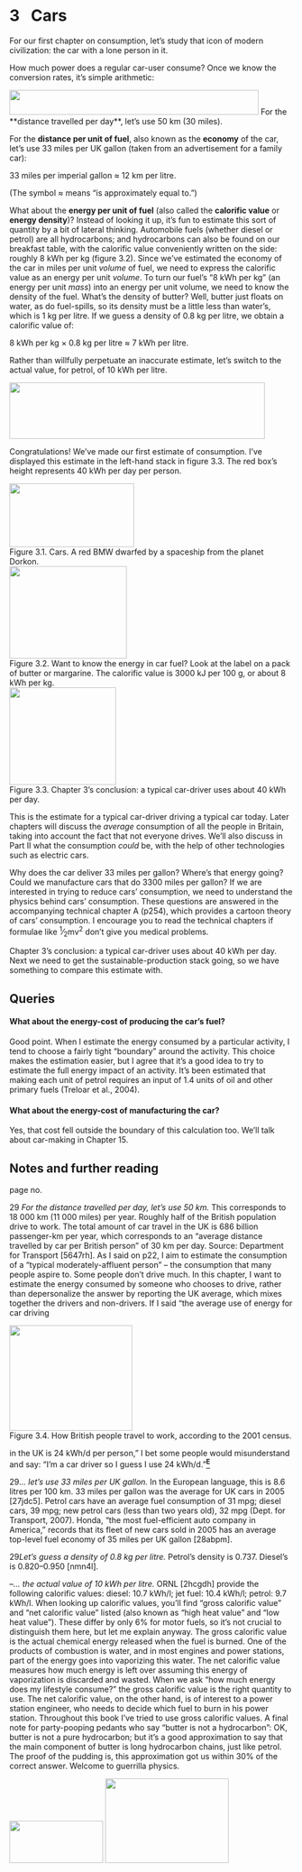 # 3   Cars

For our first chapter on consumption, let’s study that icon of modern civilization: the car with a lone person in it.

How much power does a regular car-user consume? Once we know the conversion rates, it’s simple arithmetic:

<img src="figure12.png" width="442" height="44" />
For the **distance travelled per day**, let’s use 50 km (30 miles).

For the **distance per unit of fuel**, also known as the **economy** of the car, let’s use 33 miles per UK gallon (taken from an advertisement for a family car):

33 miles per imperial gallon <span class="cong">≈</span> 12 km per litre.

(The symbol <span class="cong">≈</span> means “is approximately equal to.”)

What about the **energy per unit of fuel** (also called the **calorific value** or **energy density**)? Instead of looking it up, it’s fun to estimate this sort of quantity by a bit of lateral thinking. Automobile fuels (whether diesel or petrol) are all hydrocarbons; and hydrocarbons can also be found on our breakfast table, with the calorific value conveniently written on the side: roughly 8 kWh per kg (figure 3.2). Since we’ve estimated the economy of the car in miles per unit *volume* of fuel, we need to express the calorific value as an energy per unit *volume*. To turn our fuel’s “8 kWh per kg” (an energy per unit *mass*) into an energy per unit volume, we need to know the density of the fuel. What’s the density of butter? Well, butter just floats on water, as do fuel-spills, so its density must be a little less than water’s, which is 1 kg per litre. If we guess a density of 0.8 kg per litre, we obtain a calorific value of:

8 kWh per kg × 0.8 kg per litre <span class="cong">≈</span> 7 kWh per litre.

Rather than willfully perpetuate an inaccurate estimate, let’s switch to the actual value, for petrol, of 10 kWh per litre.

<img src="figure16.png" width="453" height="100" />

Congratulations! We’ve made our first estimate of consumption. I’ve displayed this estimate in the left-hand stack in figure 3.3. The red box’s height represents 40 kWh per day per person.

<img src="figure19.png" width="221" height="113" />
<div class='caption'><span class="figurenumber">Figure 3.1.</span> Cars. A red BMW dwarfed by a spaceship from the planet Dorkon.</div>

<img src="figure20.png" width="208" height="164" />
<div class='caption'><span class="figurenumber">Figure 3.2.</span> Want to know the energy in car fuel? Look at the label on a pack of butter or margarine. The calorific value is 3000 kJ per 100 g, or about 8 kWh per kg.</div>

<img src="figure21.png" width="189" height="173" />
<div class='caption'><span class="figurenumber">Figure 3.3.</span> Chapter 3’s conclusion: a typical car-driver uses about 40 kWh per day.</div>

This is the estimate for a typical car-driver driving a typical car today. Later chapters will discuss the *average* consumption of all the people in Britain, taking into account the fact that not everyone drives. We’ll also discuss in Part II what the consumption *could* be, with the help of other technologies such as electric cars.

Why does the car deliver 33 miles per gallon? Where’s that energy going? Could we manufacture cars that do 3300 miles per gallon? If we are interested in trying to reduce cars’ consumption, we need to understand the physics behind cars’ consumption. These questions are answered in the accompanying technical chapter A (p254), which provides a cartoon theory of cars’ consumption. I encourage you to read the technical chapters if formulae like <sup>1</sup>⁄<sub>2</sub>mv<sup>2</sup> don’t give you medical problems.

Chapter 3’s conclusion: a typical car-driver uses about 40 kWh per day. Next we need to get the sustainable-production stack going, so we have something to compare this estimate with.

## Queries

#### What about the energy-cost of <span class="fontstyle-normal">producing</span> the car’s fuel?

Good point. When I estimate the energy consumed by a particular activity, I tend to choose a fairly tight “boundary” around the activity. This choice makes the estimation easier, but I agree that it’s a good idea to try to estimate the full energy impact of an activity. It’s been estimated that making each unit of petrol requires an input of 1.4 units of oil and other primary fuels (Treloar et al., 2004).

#### What about the energy-cost of manufacturing the car?

Yes, that cost fell outside the boundary of this calculation too. We’ll talk about car-making in Chapter 15.

## Notes and further reading

page no.

<span class="mark">29</span> *For the distance travelled per day, let’s use 50 km.* This corresponds to 18 000 km (11 000 miles) per year. Roughly half of the British population drive to work. The total amount of car travel in the UK is 686 billion passenger-km per year, which corresponds to an “average distance travelled by car per British person” of 30 km per day. Source: Department for Transport \[<span class="tinylink">5647rh</span>\]. As I said on p22, I aim to estimate the consumption of a “typical moderately-affluent person” – the consumption that many people aspire to. Some people don’t drive much. In this chapter, I want to estimate the energy consumed by someone who chooses to drive, rather than depersonalize the answer by reporting the UK average, which mixes together the drivers and non-drivers. If I said “the average use of energy for car driving

<img src="figure22.png" width="218" height="187" />
<div class='caption'><span class="figurenumber">Figure 3.4.</span> How British people travel to work, according to the 2001 census.</div>

in the UK is 24 kWh/d per person,” I bet some people would misunderstand and say: “I’m a car driver so I guess I use 24 kWh/d.”[<sup>**E**</sup>](http://www.withouthotair.com/Errata.html#31)

<span class="mark">29</span>*... let’s use 33 miles per UK gallon.* In the European language, this is 8.6 litres per 100 km. 33 miles per gallon was the average for UK cars in 2005 \[<span class="tinylink">27jdc5</span>\]. Petrol cars have an average fuel consumption of 31 mpg; diesel cars, 39 mpg; new petrol cars (less than two years old), 32 mpg (Dept. for Transport, 2007). Honda, “the most fuel-efficient auto company in America,” records that its fleet of new cars sold in 2005 has an average top-level fuel economy of 35 miles per UK gallon \[<span class="tinylink">28abpm</span>\].

<span class="mark">29</span>*Let’s guess a density of 0.8 kg per litre.* Petrol’s density is 0.737. Diesel’s is 0.820–0.950 \[<span class="tinylink">nmn4l</span>\].

<span class="mark">–</span>*... the actual value of 10 kWh per litre.* ORNL \[<span class="tinylink">2hcgdh</span>\] provide the following calorific values: diesel: 10.7 kWh/l; jet fuel: 10.4 kWh/l; petrol: 9.7 kWh/l. When looking up calorific values, you’ll find “gross calorific value” and “net calorific value” listed (also known as “high heat value” and “low heat value”). These differ by only 6% for motor fuels, so it’s not crucial to distinguish them here, but let me explain anyway. The gross calorific value is the actual chemical energy released when the fuel is burned. One of the products of combustion is water, and in most engines and power stations, part of the energy goes into vaporizing this water. The net calorific value measures how much energy is left over assuming this energy of vaporization is discarded and wasted. When we ask “how much energy does my lifestyle consume?” the gross calorific value is the right quantity to use. The net calorific value, on the other hand, is of interest to a power station engineer, who needs to decide which fuel to burn in his power station. Throughout this book I’ve tried to use gross calorific values. A final note for party-pooping pedants who say “butter is not a hydrocarbon”: OK, butter is not a pure hydrocarbon; but it’s a good approximation to say that the main component of butter is long hydrocarbon chains, just like petrol. The proof of the pudding is, this approximation got us within 30% of the correct answer. Welcome to guerrilla physics.

<img src="figure23.png" width="166" height="75" />

<img src="figure24.png" width="219" height="150" />
